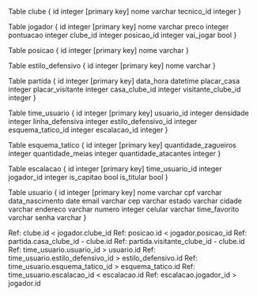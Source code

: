 Table clube {
  id integer [primary key]
  nome varchar
  tecnico_id integer
}

Table jogador {
  id integer [primary key]
  nome varchar
  preco integer
  pontuacao integer
  clube_id integer
  posicao_id integer
  vai_jogar bool
}

Table posicao {
  id integer [primary key]
  nome varchar
}

Table estilo_defensivo {
  id integer [primary key]
  nome varchar
}

Table partida {
  id integer [primary key]
  data_hora datetime
  placar_casa integer
  placar_visitante integer
  casa_clube_id integer
  visitante_clube_id integer
}

Table time_usuario {
  id integer [primary key]
  usuario_id integer
  densidade integer
  linha_defensiva integer
  estilo_defensivo_id integer
  esquema_tatico_id integer
  escalacao_id integer
}

Table esquema_tatico {
  id integer [primary key]
  quantidade_zagueiros integer
  quantidade_meias integer
  quantidade_atacantes integer
}

Table escalacao {
  id integer [primary key]
  time_usuario_id integer
  jogador_id integer
  is_capitao bool
  is_titular bool
}

Table usuario {
  id integer [primary key]
  nome varchar
  cpf varchar
  data_nascimento date
  email varchar
  cep varchar
  estado varchar
  cidade varchar
  endereco varchar
  numero integer
  celular varchar
  time_favorito varchar
  senha varchar
}


Ref: clube.id < jogador.clube_id
Ref: posicao.id < jogador.posicao_id
Ref: partida.casa_clube_id - clube.id
Ref: partida.visitante_clube_id - clube.id
Ref: time_usuario.usuario_id > usuario.id
Ref: time_usuario.estilo_defensivo_id > estilo_defensivo.id
Ref: time_usuario.esquema_tatico_id > esquema_tatico.id
Ref: time_usuario.escalacao_id < escalacao.id
Ref: escalacao.jogador_id > jogador.id
